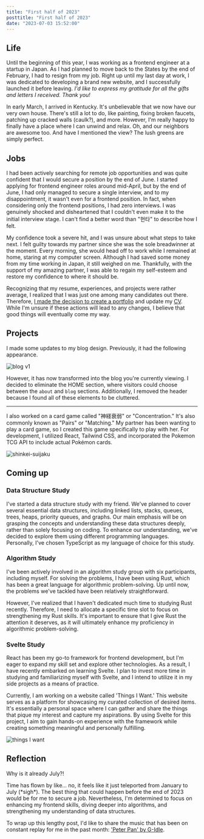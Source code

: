 ```yaml
---
title: "First half of 2023"
posttitle: "First half of 2023"
date: "2023-07-03 15:52:00"
---
```


## Life

Until the beginning of this year, I was working as a frontend engineer
at a startup in Japan. As I had planned to move back to the States by the end of February,
I had to resign from my job. Right up until my last day at work, I was dedicated
to developing a brand new website, and I successfully launched it before leaving.
_I'd like to express my gratitude for all the gifts and letters I received. Thank you!_

In early March, I arrived in Kentucky.
It's unbelievable that we now have our very own house.
There's still a lot to do, like painting, fixing broken faucets,
patching up cracked walls (caulk?), and more. However,
I'm really happy to finally have a place where I can unwind and relax.
Oh, and our neighbors are awesome too. And have I mentioned the view?
The lush greens are simply perfect.

## Jobs

I had been actively searching for remote job opportunities and was quite confident
that I would secure a position by the end of June. I started applying for
frontend engineer roles around mid-April, but by the end of June, I had only managed
to secure a single interview, and to my disappointment, it wasn't even for a
frontend position. In fact, when considering only the frontend positions,
I had zero interviews. I was genuinely shocked and disheartened that I couldn't
even make it to the initial interview stage.
I can't find a better word than "현타" to describe how I felt.

My confidence took a severe hit, and I was unsure about what steps to take next.
I felt guilty towards my partner since she was the sole breadwinner at the moment.
Every morning, she would head off to work while I remained at home,
staring at my computer screen. Although I had saved some money from my time working in Japan,
it still weighed on me. Thankfully, with the support of my amazing partner,
I was able to regain my self-esteem and restore my confidence to where it should be.

Recognizing that my resume, experiences, and projects were rather average,
I realized that I was just one among many candidates out there.
Therefore, [I made the decision to create a portfolio](./i-decided-to-make-a-portfolio) and update my [CV](<(https://www.jiieu.com/#/cv)>).
While I'm unsure if these actions will lead to any changes, I believe that good things will eventually come my way.

## Projects

I made some updates to my blog design. Previously, it had the following appearance.

![blog v1](/images/blog.gif)

However, it has now transformed into the blog you're currently viewing.
I decided to eliminate the HOME section, where visitors could choose between
the `about` and `blog` sections. Additionally, I removed the header because
I found all of these elements to be cluttered.

---

I also worked on a card game called "神経衰弱" or "Concentration."
It's also commonly known as "Pairs" or "Matching."
My partner has been wanting to play a card game,
so I created this game specifically to play with her.
For development, I utilized React, Tailwind CSS, and incorporated the Pokemon TCG API
to include actual Pokémon cards.

![shinkei-suijaku](/images/shinkei-suijaku.gif)

## Coming up

### Data Structure Study

I've started a data structure study with my friend.
We've planned to cover several essential data structures,
including linked lists, stacks, queues, trees, heaps, priority queues, and graphs.
Our main emphasis will be on grasping the concepts and understanding these data structures deeply,
rather than solely focusing on coding. To enhance our understanding,
we've decided to explore them using different programming languages.
Personally, I've chosen TypeScript as my language of choice for this study.

### Algorithm Study

I've been actively involved in an algorithm study group with six participants,
including myself. For solving the problems, I have been using Rust,
which has been a great language for algorithmic problem-solving.
Up until now, the problems we've tackled have been relatively straightforward.

However, I've realized that I haven't dedicated much time to studying Rust recently.
Therefore, I need to allocate a specific time slot to focus on strengthening my Rust skills.
It's important to ensure that I give Rust the attention it deserves,
as it will ultimately enhance my proficiency in algorithmic problem-solving.

### Svelte Study

React has been my go-to framework for frontend development, but I'm eager to expand
my skill set and explore other technologies. As a result, I have recently embarked
on learning Svelte. I plan to invest more time in studying and
familiarizing myself with Svelte, and I intend to utilize it in my side projects
as a means of practice.

Currently, I am working on a website called 'Things I Want.' This website serves
as a platform for showcasing my curated collection of desired items.
It's essentially a personal space where I can gather and share the things
that pique my interest and capture my aspirations. By using Svelte for this project,
I aim to gain hands-on experience with the framework while creating something meaningful
and personally fulfilling.

![things I want](/images/things-i-want.gif)

## Reflection

Why is it already July?!

Time has flown by like... no, it feels like it just teleported from January to July (\*sigh\*).
The best thing that could happen before the end of 2023 would be for me
to secure a job. Nevertheless, I'm determined to focus on enhancing my frontend skills,
diving deeper into algorithms, and strengthening my understanding of data structures.

To wrap up this lengthy post, I'd like to share the music that has been on constant replay
for me in the past month: ['Peter Pan' by G-Idle](https://open.spotify.com/track/4QbdGSGyECE7IRtjolOkjO?si=5b86ff6f328a44b1).
